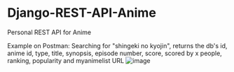 # Django-REST-API-Anime
 Personal REST API for Anime

Example on Postman: 
Searching for "shingeki no kyojin", returns the db's id, anime id, type, title, synopsis, episode number, score, scored by x people, ranking, popularity and myanimelist URL
![image](https://user-images.githubusercontent.com/68672661/169256536-0495b394-9ffe-49c7-83ac-e41212fe99c9.png)
